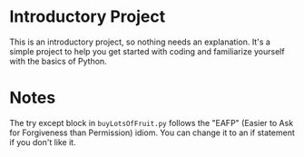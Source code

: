 # Introductory Project

This is an introductory project, so nothing needs an explanation. It's a simple project to help you get started with coding and familiarize yourself with the basics of Python.

# Notes
The try except block in `buyLotsOfFruit.py` follows the "EAFP" (Easier to Ask for Forgiveness than Permission) idiom. You can change it to an if statement if you don't like it.